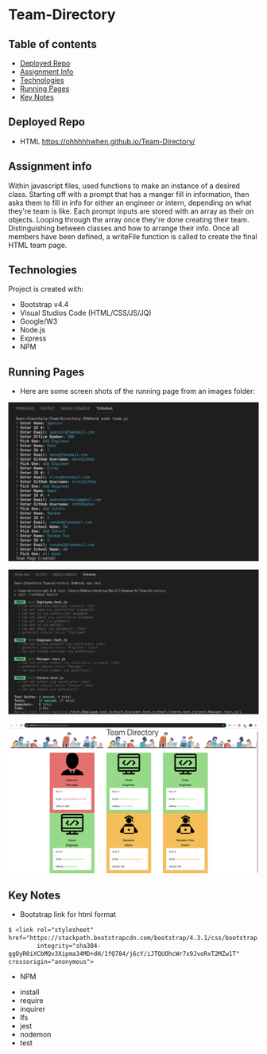 # Team-Directory

## Table of contents
* [Deployed Repo](#deployed-repo)
* [Assignment Info](#assignment-info)
* [Technologies](#technologies)
* [Running Pages](#running-pages)
* [Key Notes](#key-notes)

## Deployed Repo
* HTML
 https://ohhhhhwhen.github.io/Team-Directory/

## Assignment info
Within javascript files, used functions to make an instance
of a desired class. Starting off with a prompt that has a manger
fill in information, then asks them to fill in info for either an 
engineer or intern, depending on what they're team is like. Each prompt
inputs are stored with an array as their on objects. Looping through the 
array once they're done creating their team. Distinguishing between classes
and how to arrange their info. Once all members have been defined, a writeFile 
function is called to create the final HTML team page.
	
## Technologies
Project is created with:
* Bootstrap v4.4
* Visual Studios Code (HTML/CSS/JS/JQ)
* Google/W3
* Node.js
* Express
* NPM
	
## Running Pages
* Here are some screen shots of the running page from an images folder:

 ![Terminal Prompts/Inputs](images/team-inputs.png)

 ![Terminal Test](images/npm-test.png)

 ![HTML Page](images/finished-team.png)


## Key Notes
* Bootstrap link for html format

```
$ <link rel="stylesheet" href="https://stackpath.bootstrapcdn.com/bootstrap/4.3.1/css/bootstrap.min.css"
        integrity="sha384-ggOyR0iXCbMQv3Xipma34MD+dH/1fQ784/j6cY/iJTQUOhcWr7x9JvoRxT2MZw1T" crossorigin="anonymous">
```

*  NPM
- install
- require
- inquirer
- lfs 
- jest
- nodemon
- test